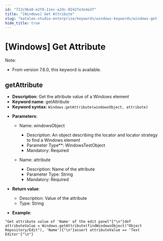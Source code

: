 ```yaml
---
id: "712c9ba0-e2f0-11ec-a2dc-0242fe3e4a3f"
title: "[Windows] Get Attribute"
slug: "katalon-studio-enterprise/keywords/windows-keywords/windows-get-attribute"
hide_title: true
---
```


# <a id="id_0" class="anchor_top_offset"/><a id="ariaid-title1" class="anchor_top_offset"/>[Windows] Get Attribute

              
<div xmlns="http://www.w3.org/1999/xhtml" className="note note note_note" id="id_0__id"><span className="note__title">Note:</span> 
  <ul className="ul"><li className="li"><p className="p">From version 7.6.0, this keyword is available.</p></li></ul>
</div>
      

## <a id="id_0__id_1" class="anchor_top_offset"/>getAttribute

              
<ul xmlns="http://www.w3.org/1999/xhtml" className="ul"><li className="li">     <strong className="ph b">Description</strong>: Get the attribute value of a     Windows element</li><li className="li">     <strong className="ph b">Keyword name</strong>: getAttribute</li><li className="li">     <strong className="ph b">Keyword syntax</strong>:     <code className="ph codeph">Windows.getAttribute(windowsObject, attribute)</code>   </li><li className="li">     <p className="p">       <strong className="ph b">Parameters</strong>:</p>     <ul className="ul"><li className="li">         <p className="p">Name: windowsObject</p>         <ul className="ul"><li className="li">Description: An object describing the locator and locator             strategy to find a Windows element</li><li className="li">Parameter Type**: WindowsTestObject</li><li className="li">Mandatory: Required</li></ul>       </li><li className="li">         <p className="p">Name: attribute</p>         <ul className="ul"><li className="li">Description: Name of the attribute</li><li className="li">Parameter Type: String</li><li className="li">Mandatory: Required</li></ul>       </li></ul>   </li><li className="li">     <p className="p">       <strong className="ph b">Return value</strong>:</p>     <ul className="ul"><li className="li">Description: Value of the attribute</li><li className="li">Type: String</li></ul>   </li><li className="li">     <p className="p">       <strong className="ph b">Example</strong>:</p>   </li></ul> 
              
<pre xmlns="http://www.w3.org/1999/xhtml" className="pre codeblock"><code>"Get attribute value of 'Name' of the edit panel"{"\n"}def attributeValue = Windows.getAttribute(findWindowsObject("Object Repository/Edit"), 'Name'){"\n"}assert attributeValue == 'Text Editor'{"\n"}</code></pre> 
            
